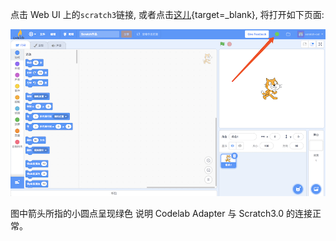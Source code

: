 点击 Web UI 上的`scratch3`链接, 或者点击[这儿](http://scratch3v2.codelab.club){target=_blank}, 将打开如下页面:

![](/img/v2/codelab-scratch3.png)

图中箭头所指的小圆点呈现绿色 说明 Codelab Adapter 与 Scratch3.0 的连接正常。